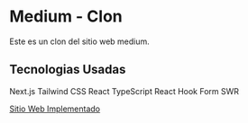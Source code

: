 # Medium - Clon

Este es un clon del sitio web medium.

## Tecnologias Usadas

Next.js
Tailwind CSS
React
TypeScript
React Hook Form
SWR


[Sitio Web Implementado](https://medium-demo-phi.vercel.app/)
